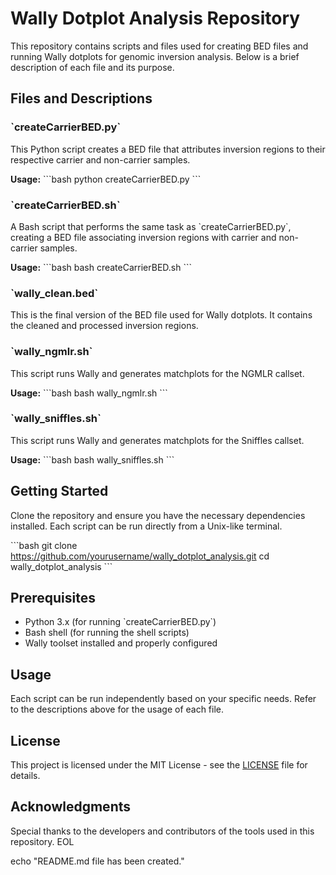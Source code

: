 # Wally Dotplot Analysis Repository

This repository contains scripts and files used for creating BED files and running Wally dotplots for genomic inversion analysis. Below is a brief description of each file and its purpose.

## Files and Descriptions

### \`createCarrierBED.py\`
This Python script creates a BED file that attributes inversion regions to their respective carrier and non-carrier samples.

**Usage:**
\`\`\`bash
python createCarrierBED.py
\`\`\`

### \`createCarrierBED.sh\`
A Bash script that performs the same task as \`createCarrierBED.py\`, creating a BED file associating inversion regions with carrier and non-carrier samples.

**Usage:**
\`\`\`bash
bash createCarrierBED.sh
\`\`\`

### \`wally_clean.bed\`
This is the final version of the BED file used for Wally dotplots. It contains the cleaned and processed inversion regions.

### \`wally_ngmlr.sh\`
This script runs Wally and generates matchplots for the NGMLR callset.

**Usage:**
\`\`\`bash
bash wally_ngmlr.sh
\`\`\`

### \`wally_sniffles.sh\`
This script runs Wally and generates matchplots for the Sniffles callset.

**Usage:**
\`\`\`bash
bash wally_sniffles.sh
\`\`\`

## Getting Started

Clone the repository and ensure you have the necessary dependencies installed. Each script can be run directly from a Unix-like terminal.

\`\`\`bash
git clone https://github.com/yourusername/wally_dotplot_analysis.git
cd wally_dotplot_analysis
\`\`\`

## Prerequisites

- Python 3.x (for running \`createCarrierBED.py\`)
- Bash shell (for running the shell scripts)
- Wally toolset installed and properly configured

## Usage

Each script can be run independently based on your specific needs. Refer to the descriptions above for the usage of each file.

## License

This project is licensed under the MIT License - see the [LICENSE](LICENSE) file for details.

## Acknowledgments

Special thanks to the developers and contributors of the tools used in this repository.
EOL

echo "README.md file has been created."